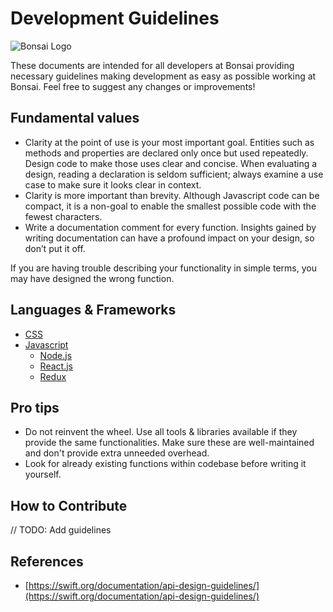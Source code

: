 # Development Guidelines

![Bonsai Logo](https://i.ibb.co/2gtS5CY/5f1efeb803215509150d1464-bonsai-lockup.png "Bonsai Logo")

These documents are intended for all developers at Bonsai providing necessary guidelines making development as easy as possible working at Bonsai. Feel free to suggest any changes or improvements!

## Fundamental values

- Clarity at the point of use is your most important goal. Entities such as methods and properties are declared only once but used repeatedly. Design code to make those uses clear and concise. When evaluating a design, reading a declaration is seldom sufficient; always examine a use case to make sure it looks clear in context.
- Clarity is more important than brevity. Although Javascript code can be compact, it is a non-goal to enable the smallest possible code with the fewest characters.
- Write a documentation comment for every function. Insights gained by writing documentation can have a profound impact on your design, so don’t put it off.

If you are having trouble describing your functionality in simple terms, you may have designed the wrong function.

## Languages & Frameworks

- [CSS](./development/css.MD)
- [Javascript](./development/javascript.MD)
  - [Node.js](./development/node.MD)
  - [React.js](./development/react.MD)
  - [Redux](./development/redux.MD)

## Pro tips

- Do not reinvent the wheel. Use all tools & libraries available if they provide the same functionalities. Make sure these are well-maintained and don't provide extra unneeded overhead.
- Look for already existing functions within codebase before writing it yourself.

## How to Contribute

// TODO: Add guidelines

## References

- [https://swift.org/documentation/api-design-guidelines/](https://swift.org/documentation/api-design-guidelines/)
